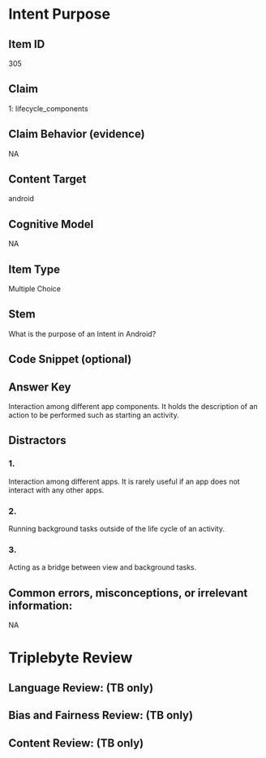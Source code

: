 # Intent Purpose

## Item ID
305

## Claim
1: lifecycle_components

## Claim Behavior (evidence)
NA

## Content Target
android

## Cognitive Model
NA

## Item Type
Multiple Choice

## Stem
What is the purpose of an Intent in Android?

## Code Snippet (optional)


## Answer Key
Interaction among different app components. It holds the description of an action to be performed such as starting an activity.

## Distractors

### 1.
Interaction among different apps. It is rarely useful if an app does not interact with any other apps.

### 2.
Running background tasks outside of the life cycle of an activity.

### 3.
Acting as a bridge between view and background tasks.

## Common errors, misconceptions, or irrelevant information:
NA

# Triplebyte Review


## Language Review: (TB only)


## Bias and Fairness Review: (TB only)


## Content Review: (TB only)

